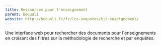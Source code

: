 ```yaml
---
title: Ressources pour l'enseignement
parent: bequali
website: http://bequali.fr/fr/les-enquetes/kit-enseignement/
---
```


Une interface web pour rechercher des documents pour l'enseignements en croisant des filtres sur la méthodologie de recherche et par enquêtes. 
